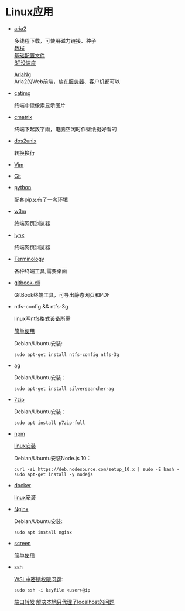 # Linux应用

- [aria2](https://aria2.github.io/)

    多线程下载，可使用磁力链接、种子  
    [教程](https://yorkchou.com/aria2.html)  
    [基础配置文件](http://aria2c.com/usage.html)  
    [BT没速度](http://www.senra.me/solutions-to-aria2-bt-metalink-download-slowly/)
    
    [AriaNg](https://github.com/mayswind/AriaNg)  
    Aria2的Web前端，放在[服务器](https://www.jianshu.com/p/5e42c1031fb5)、客户机都可以

- [catimg](https://github.com/posva/catimg)

    终端中低像素显示图片

- [cmatrix](https://github.com/abishekvashok/cmatrix)

    终端下起数字雨，电脑空闲时作壁纸挺好看的

- [dos2unix](http://dos2unix.sourceforge.net/)

    转换换行

- [Vim](https://github.com/vim/vimhttps://www.vim.org/)

- [Git](https://git-scm.com/)

- [python](https://www.python.org/)

    配套pip又有了一套环境

- [w3m](http://w3m.sourceforge.net/)

    终端网页浏览器

- [lynx](https://lynx.browser.org/)

    终端网页浏览器

- [Terminology](https://www.enlightenment.org/about-terminology.md)

    各种终端工具,需要桌面

- [gitbook-cli](https://github.com/GitbookIO/gitbook-cli)

    GitBook终端工具，可导出静态网页和PDF


- ntfs-config && ntfs-3g

    linux写ntfs格式设备所需

    [简单使用](https://www.cnblogs.com/pengdonglin137/p/3477869.html)
    
    Debian/Ubuntu安装:
    ```
    sudo apt-get install ntfs-config ntfs-3g
    ```
    
- [ag](https://github.com/ggreer/the_silver_searcher)

    Debian/Ubuntu安装：  
    ```
    sudo apt-get install silversearcher-ag
    ```

- [7zip](https://www.7-zip.org/)

    Debian/Ubuntu安装：
    ```
    sudo apt install p7zip-full
    ```

- [npm](https://nodejs.org/en/)

    [linux安装](https://nodejs.org/en/download/package-manager/#debian-and-ubuntu-based-linux-distributions)
    
    Debian/Ubuntu安装Node.js 10：
    ```
    curl -sL https://deb.nodesource.com/setup_10.x | sudo -E bash -
    sudo apt-get install -y nodejs
    ```
    
- [docker](https://www.docker.com/)

    [linux安装](https://docs.docker.com/install/)
    
- [Nginx](https://www.nginx.com/)

    Debian/Ubuntu安装:
    ```
    sudo apt install nginx
    ```
    
- [screen](https://www.gnu.org/software/screen/)
    
    [简单使用](https://blog.csdn.net/hejunqing14/article/details/50338161)

- ssh

    [WSL中密钥权限问题](https://superuser.com/questions/1321072/ubuntu-on-windows-10-ssh-permissions-xxxx-for-private-key-are-too-open):
    ```
    sudo ssh -i keyfile <user>@ip
    ```
    
    [端口转发](http://blog.creke.net/722.html)
    [解决本地只代理了localhost的问题](https://www.cnblogs.com/sparkdev/p/7497388.html)